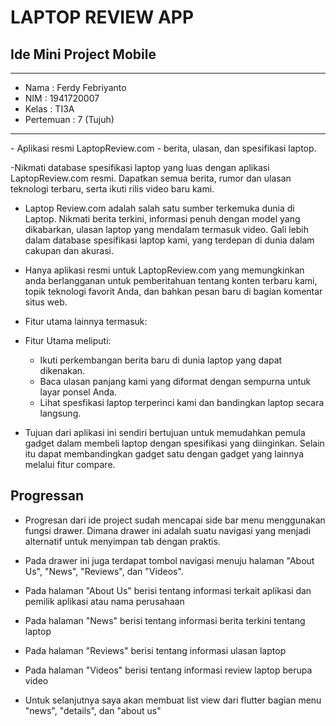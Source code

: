 # LAPTOP REVIEW APP
## Ide Mini Project Mobile 

<hr>

* Nama      : Ferdy Febriyanto
* NIM       : 1941720007
* Kelas     : TI3A
* Pertemuan : 7 (Tujuh)

<hr>
- Aplikasi resmi LaptopReview.com - berita, ulasan, dan spesifikasi laptop.

-Nikmati database spesifikasi laptop yang luas dengan aplikasi LaptopReview.com resmi. Dapatkan semua berita, rumor dan ulasan teknologi terbaru, serta ikuti rilis video baru kami.

- Laptop Review.com adalah salah satu sumber terkemuka dunia di Laptop. Nikmati berita terkini, informasi penuh dengan model yang dikabarkan, ulasan laptop yang mendalam termasuk video. Gali lebih dalam database spesifikasi laptop kami, yang terdepan di dunia dalam cakupan dan akurasi.

- Hanya aplikasi resmi untuk LaptopReview.com yang memungkinkan anda berlangganan untuk pemberitahuan tentang konten terbaru kami, topik teknologi favorit Anda, dan bahkan pesan baru di bagian komentar situs web.

- Fitur utama lainnya termasuk:

- Fitur Utama meliputi:

  - Ikuti perkembangan berita baru di dunia laptop yang dapat dikenakan.
  -  Baca ulasan panjang kami yang diformat dengan sempurna untuk layar ponsel Anda.
  - Lihat spesfikasi laptop terperinci kami dan bandingkan laptop secara langsung.
- Tujuan dari aplikasi ini sendiri bertujuan untuk memudahkan pemula gadget dalam membeli laptop dengan spesifikasi yang diinginkan. Selain itu dapat membandingkan gadget satu dengan gadget yang lainnya melalui fitur compare.

## Progressan
- Progresan dari ide project sudah mencapai side bar menu menggunakan fungsi drawer. Dimana drawer ini adalah suatu navigasi yang menjadi alternatif untuk menyimpan tab dengan praktis.

- Pada drawer ini juga terdapat tombol navigasi menuju halaman "About Us", "News", "Reviews", dan "Videos".

- Pada halaman "About Us" berisi tentang informasi terkait aplikasi dan pemilik aplikasi atau nama perusahaan

- Pada halaman "News" berisi tentang informasi berita terkini tentang laptop

- Pada halaman "Reviews" berisi tentang informasi ulasan laptop

- Pada halaman "Videos" berisi tentang informasi review laptop berupa video

- Untuk selanjutnya saya akan membuat list view dari flutter bagian menu "news", "details", dan "about us"

